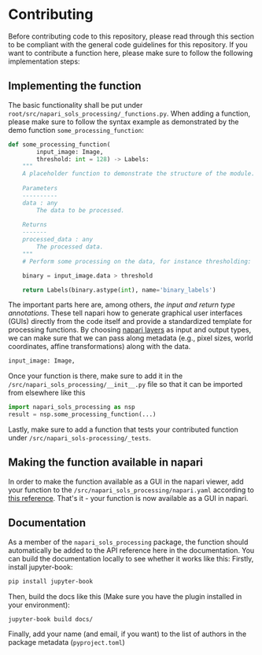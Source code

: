 # Contributing

Before contributing code to this repository, please read through this section to be compliant with the general code guidelines for this repository. If you want to contribute a function here, please make sure to follow the following implementation steps:

## Implementing the function

The basic functionality shall be put under `root/src/napari_sols_processing/_functions.py`. When adding a function, please make sure to follow the syntax example as demonstrated by the demo function `some_processing_function`:

```python
def some_processing_function(
        input_image: Image,
        threshold: int = 128) -> Labels:
    """
    A placeholder function to demonstrate the structure of the module.
    
    Parameters
    ----------
    data : any
        The data to be processed.
    
    Returns
    -------
    processed_data : any
        The processed data.
    """
    # Perform some processing on the data, for instance thresholding:

    binary = input_image.data > threshold

    return Labels(binary.astype(int), name='binary_labels')
```

The important parts here are, among others, *the input and return type annotations*. These tell napari how to generate graphical user interfaces (GUIs) directly from the code itself and provide a standardized template for processing functions. By choosing [napari layers](https://napari.org/stable/guides/layers.html) as input and output types, we can make sure that we can pass along metadata (e.g., pixel sizes, world coordinates, affine transformations) along with the data.

```python
input_image: Image,
```

Once your function is there, make sure to add it in the `/src/napari_sols_processing/__init__.py` file so that it can be imported from elsewhere like this

```python
import napari_sols_processing as nsp
result = nsp.some_processing_function(...)
```

Lastly, make sure to add a function that tests your contributed function under `/src/napari_sols-processing/_tests`.

## Making the function available in napari

In order to make the function available as a GUI in the napari viewer, add your function to the `/src/napari_sols_processing/napari.yaml` according to [this reference](https://napari.org/stable/plugins/building_a_plugin/guides.html). That's it - your function is now available as a GUI in napari.

## Documentation

As a member of the `napari_sols_processing` package, the function should automatically be added to the API reference here in the documentation. You can build the documentation locally to see whether it works like this: Firstly, install jupyter-book:

```bash
pip install jupyter-book
```

Then, build the docs like this (Make sure you have the plugin installed in your environment):

```bash
jupyter-book build docs/
```

Finally, add your name (and email, if you want) to the list of authors in the package metadata (`pyproject.toml`)